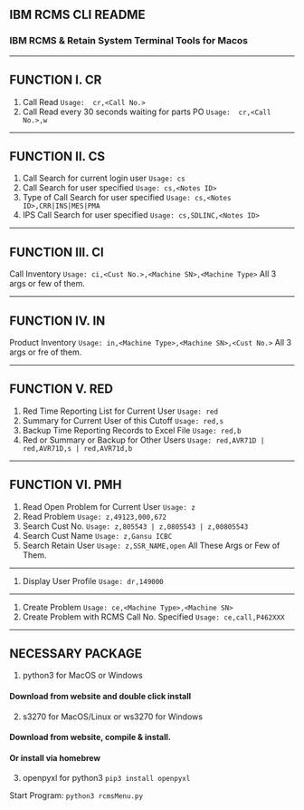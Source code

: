 ## IBM RCMS CLI README

### IBM RCMS & Retain System Terminal Tools for Macos

---------------
FUNCTION I. CR
---------------
1. Call Read
    `Usage:  cr,<Call No.>`
2. Call Read every 30 seconds waiting for parts PO
    `Usage:  cr,<Call No.>,w`

---------------
FUNCTION II. CS
---------------
1. Call Search for current login user
    `Usage: cs`
2. Call Search for user specified
    `Usage: cs,<Notes ID>`
3. Type of Call Search for user specified
    `Usage: cs,<Notes ID>,CRR|INS|MES|PMA`
4. IPS Call Search for user specified
    `Usage: cs,SDLINC,<Notes ID>`

----------------
FUNCTION III. CI
----------------
Call Inventory
    `Usage: ci,<Cust No.>,<Machine SN>,<Machine Type>`
    All 3 args or few of them.

---------------
FUNCTION IV. IN
---------------
Product Inventory
    `Usage: in,<Machine Type>,<Machine SN>,<Cust No.>`
    All 3 args or fre of them.

---------------
FUNCTION V. RED
---------------
1. Red Time Reporting List for Current User
    `Usage: red`
2. Summary for Current User of this Cutoff
    `Usage: red,s`
3. Backup Time Reporting Records to Excel File
    `Usage: red,b`
4. Red or Summary or Backup for Other Users
    `Usage: red,AVR71D | red,AVR71D,s | red,AVR71d,b`


----------------
FUNCTION VI. PMH
----------------
1. Read Open Problem for Current User
    `Usage: z`
2. Read Problem
    `Usage: z,49123,000,672`
3. Search Cust No.
    `Usage: z,805543 | z,0805543 | z,00805543`
4. Search Cust Name
    `Usage: z,Gansu ICBC`
5. Search Retain User
    `Usage: z,SSR_NAME,open`
    All These Args or Few of Them.

-------------------------------
1. Display User Profile
    `Usage: dr,149000`
    <Only Support Retain ID>

-------------------------------
1. Create Problem
    `Usage: ce,<Machine Type>,<Machine SN>`
2. Create Problem with RCMS Call No. Specified
    `Usage: ce,call,P462XXX`
    <Not supported yet.>

-----------------
NECESSARY PACKAGE
-----------------
1. python3 for MacOS or Windows
#### Download from website and double click install

2. s3270 for MacOS/Linux or ws3270 for Windows
#### Download from website, compile & install.
#### Or install via homebrew

3. openpyxl for python3
`pip3 install openpyxl`

Start Program:
`python3 rcmsMenu.py`


